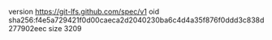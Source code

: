 version https://git-lfs.github.com/spec/v1
oid sha256:f4e5a729421f0d00caeca2d2040230ba6c4d4a35f876f0ddd3c838d277902eec
size 3209

